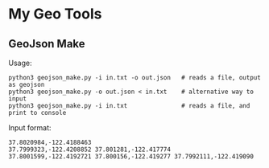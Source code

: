 # My Geo Tools

## GeoJson Make

Usage:
```
python3 geojson_make.py -i in.txt -o out.json   # reads a file, output as geojson
python3 geojson_make.py -o out.json < in.txt    # alternative way to input
python3 geojson_make.py -i in.txt               # reads a file, and print to console
```
Input format:
```
37.8020984,-122.4188463
37.7999323,-122.4208852 37.801281,-122.417774
37.8001599,-122.4192721 37.800156,-122.419277 37.7992111,-122.419090
```